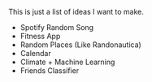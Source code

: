 This is just a list of ideas I want to make.

* Spotify Random Song
* Fitness App
* Random Places (Like Randonautica)
* Calendar
* Climate + Machine Learning
* Friends Classifier